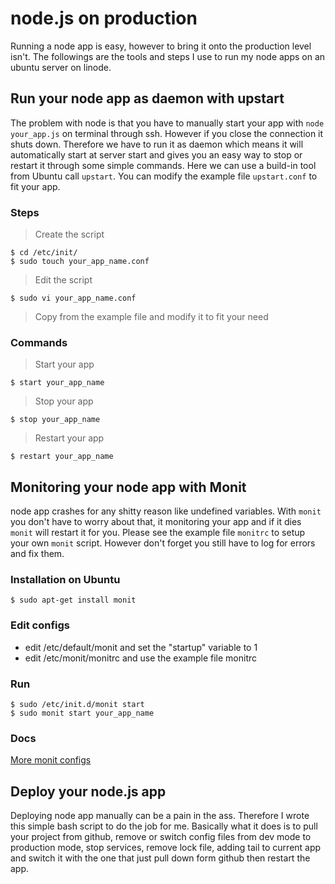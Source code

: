 # node.js on production

Running a node app is easy, however to bring it onto the production level isn't. The followings are the tools and steps I use to run my node apps on an ubuntu server on linode.



## Run your node app as daemon with upstart

The problem with node is that you have to manually start your app with `node your_app.js` on terminal through ssh. However if you close the connection it shuts down. Therefore we have to run it as daemon which means it will automatically start at server start and gives you an easy way to stop or restart it through some simple commands. Here we can use a build-in tool from Ubuntu call `upstart`. You can modify the example file `upstart.conf` to fit your app.

### Steps

> Create the script

    $ cd /etc/init/
    $ sudo touch your_app_name.conf

> Edit the script

    $ sudo vi your_app_name.conf

> Copy from the example file and modify it to fit your need

### Commands

> Start your app

    $ start your_app_name

> Stop your app

    $ stop your_app_name

> Restart your app

    $ restart your_app_name



## Monitoring your node app with Monit

node app crashes for any shitty reason like undefined variables. With `monit` you don't have to worry about that, it monitoring your app and if it dies `monit` will restart it for you. Please see the example file `monitrc` to setup your own `monit` script. However don't forget you still have to log for errors and fix them.

### Installation on Ubuntu

    $ sudo apt-get install monit

### Edit configs

- edit /etc/default/monit and set the "startup" variable to 1
- edit /etc/monit/monitrc and use the example file monitrc

### Run

    $ sudo /etc/init.d/monit start
    $ sudo monit start your_app_name

### Docs

[More monit configs](http://portable.easylife.tw/2407#ixzz1co2a6ygK)



## Deploy your node.js app

Deploying node app manually can be a pain in the ass. Therefore I wrote this simple bash script to do the job for me. Basically what it does is to pull your project from github, remove or switch config files from dev mode to production mode, stop services, remove lock file, adding tail to current app and switch it with the one that just pull down form github then restart the app.
